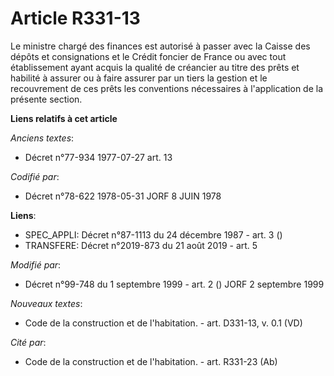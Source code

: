 # Article R331-13

Le ministre chargé des finances est autorisé à passer avec la Caisse des dépôts et consignations et le Crédit foncier de
France ou avec tout établissement ayant acquis la qualité de créancier au titre des prêts et habilité à assurer ou à faire
assurer par un tiers la gestion et le recouvrement de ces prêts les conventions nécessaires à l'application de la présente
section.

**Liens relatifs à cet article**

_Anciens textes_:

  - Décret n°77-934 1977-07-27 art. 13

_Codifié par_:

  - Décret n°78-622 1978-05-31 JORF 8 JUIN 1978

**Liens**:

  - SPEC_APPLI: Décret n°87-1113 du 24 décembre 1987 - art. 3 ()
  - TRANSFERE: Décret n°2019-873 du 21 août 2019 - art. 5

_Modifié par_:

  - Décret n°99-748 du 1 septembre 1999 - art. 2 () JORF 2 septembre 1999

_Nouveaux textes_:

  - Code de la construction et de l'habitation. - art. D331-13, v. 0.1 (VD)

_Cité par_:

  - Code de la construction et de l'habitation. - art. R331-23 (Ab)
